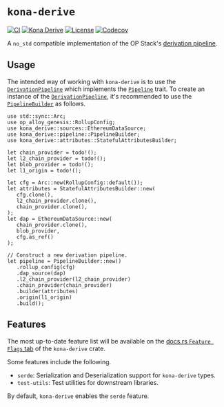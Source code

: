 # `kona-derive`

<a href="https://github.com/anton-rs/kona/actions/workflows/rust_ci.yaml"><img src="https://github.com/anton-rs/kona/actions/workflows/rust_ci.yaml/badge.svg?label=ci" alt="CI"></a>
<a href="https://crates.io/crates/kona-derive"><img src="https://img.shields.io/crates/v/kona-derive.svg?label=kona-derive&labelColor=2a2f35" alt="Kona Derive"></a>
<a href="https://github.com/anton-rs/kona/blob/main/LICENSE.md"><img src="https://img.shields.io/badge/License-MIT-d1d1f6.svg?label=license&labelColor=2a2f35" alt="License"></a>
<a href="https://img.shields.io/codecov/c/github/anton-rs/kona"><img src="https://img.shields.io/codecov/c/github/anton-rs/kona" alt="Codecov"></a>

A `no_std` compatible implementation of the OP Stack's [derivation pipeline][derive].

[derive]: (https://specs.optimism.io/protocol/derivation.html#l2-chain-derivation-specification).

## Usage

The intended way of working with `kona-derive` is to use the [`DerivationPipeline`][dp] which implements the [`Pipeline`][p] trait. To create an instance of the [`DerivationPipeline`][dp], it's recommended to use the [`PipelineBuilder`][pb] as follows.

```rust,ignore
use std::sync::Arc;
use op_alloy_genesis::RollupConfig;
use kona_derive::sources::EthereumDataSource;
use kona_derive::pipeline::PipelineBuilder;
use kona_derive::attributes::StatefulAttributesBuilder;

let chain_provider = todo!();
let l2_chain_provider = todo!();
let blob_provider = todo!();
let l1_origin = todo!();

let cfg = Arc::new(RollupConfig::default());
let attributes = StatefulAttributesBuilder::new(
   cfg.clone(),
   l2_chain_provider.clone(),
   chain_provider.clone(),
);
let dap = EthereumDataSource::new(
   chain_provider.clone(),
   blob_provider,
   cfg.as_ref()
);

// Construct a new derivation pipeline.
let pipeline = PipelineBuilder::new()
   .rollup_config(cfg)
   .dap_source(dap)
   .l2_chain_provider(l2_chain_provider)
   .chain_provider(chain_provider)
   .builder(attributes)
   .origin(l1_origin)
   .build();
```

[p]: ./src/traits/pipeline.rs
[pb]: ./src/pipeline/builder.rs
[dp]: ./src/pipeline/core.rs

## Features

The most up-to-date feature list will be available on the [docs.rs `Feature Flags` tab][ff] of the `kona-derive` crate.

Some features include the following.
- `serde`: Serialization and Deserialization support for `kona-derive` types.
- `test-utils`: Test utilities for downstream libraries.

By default, `kona-derive` enables the `serde` feature.

[ap]: https://docs.rs/crate/alloy-providers/latest
[ff]: https://docs.rs/crate/kona-derive/latest/features
